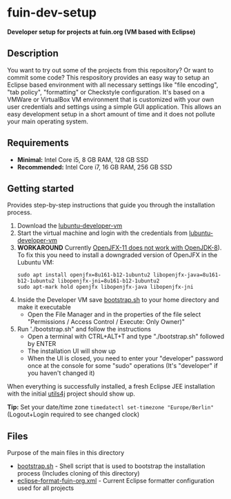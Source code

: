 # fuin-dev-setup
**Developer setup for projects at fuin.org (VM based with Eclipse)**

## Description
You want to try out some of the projects from this repository? Or want to commit some code?
This respository provides an easy way to setup an Eclipse based environment with all necessary settings like "file encoding", "tab policy", "formatting" or Checkstyle configuration.
It's based on a VMWare or VirtualBox VM environment that is customized with your own user credentials and settings using a simple GUI application.
This allows an easy development setup in a short amount of time and it does not pollute your main operating system.

## Requirements
* **Minimal:** Intel Core i5, 8 GB RAM, 128 GB SSD
* **Recommended:** Intel Core i7, 16 GB RAM, 256 GB SSD

## Getting started
Provides step-by-step instructions that guide you through the installation process. 

1. Download the [lubuntu-developer-vm](https://github.com/fuinorg/lubuntu-developer-vm)
2. Start the virtual machine and login with the credentials from [lubuntu-developer-vm](https://github.com/fuinorg/lubuntu-developer-vm)
2. **WORKAROUND** Currently [OpenJFX-11 does not work with OpenJDK-8](https://bugs.launchpad.net/ubuntu/+source/openjfx/+bug/1799946)). To fix this you need to install a downgraded version of OpenJFX in the Lubuntu VM: 
    ```
    sudo apt install openjfx=8u161-b12-1ubuntu2 libopenjfx-java=8u161-b12-1ubuntu2 libopenjfx-jni=8u161-b12-1ubuntu2
    sudo apt-mark hold openjfx libopenjfx-java libopenjfx-jni
    ```
3. Inside the Developer VM save [bootstrap.sh](https://raw.githubusercontent.com/fuinorg/fuin-dev-setup/master/bootstrap.sh) to your home directory and make it executable
   * Open the File Manager and in the properties of the file select "Permissions / Access Control / Execute: Only Owner)" 
4. Run './bootstrap.sh" and follow the instructions
   * Open a terminal with CTRL+ALT+T and type "./bootstrap.sh" followed by ENTER
   * The installation UI will show up
   * When the UI is closed, you need to enter your "developer" password once at the console for some "sudo" operations (It's "developer" if you haven't changed it) 

When everything is successfully installed, a fresh Eclipse JEE installation with the initial [utils4j](https://github.com/fuinorg/utils4j) project should show up.

**Tip:** Set your date/time zone 
```timedatectl set-timezone "Europe/Berlin"```
(Logout+Login required to see changed clock)

## Files
Purpose of the main files in this directory

* [bootstrap.sh](bootstrap.sh) - Shell script that is used to bootstrap the installation process (Includes cloning of this directory) 
* [eclipse-format-fuin-org.xml](eclipse-format-fuin-org.xml) - Current Eclipse formatter configuration used for all projects
